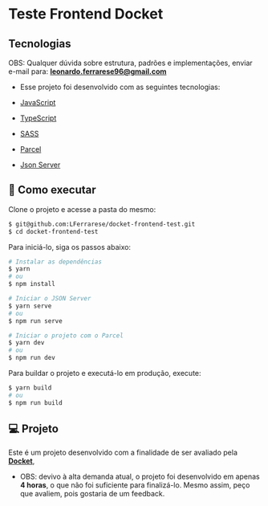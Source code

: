 # Teste Frontend Docket

## Tecnologias

OBS: Qualquer dúvida sobre estrutura, padrões e implementações, enviar e-mail para: **leonardo.ferrarese96@gmail.com**

- Esse projeto foi desenvolvido com as seguintes tecnologias:

- [JavaScript](https://www.javascript.com/)
- [TypeScript](https://www.typescriptlang.org/)
- [SASS](https://sass-lang.com/)
- [Parcel](https://parceljs.org/)
- [Json Server](https://github.com/typicode/json-server)

## 🚀 Como executar

Clone o projeto e acesse a pasta do mesmo:

```bash
$ git@github.com:LFerrarese/docket-frontend-test.git
$ cd docket-frontend-test
```

Para iniciá-lo, siga os passos abaixo:

```bash
# Instalar as dependências
$ yarn
# ou
$ npm install

# Iniciar o JSON Server
$ yarn serve
# ou
$ npm run serve

# Iniciar o projeto com o Parcel
$ yarn dev
# ou
$ npm run dev
```

Para buildar o projeto e executá-lo em produção, execute:

```bash
$ yarn build
# ou
$ npm run build
```

## 💻 Projeto

Este é um projeto desenvolvido com a finalidade de ser avaliado pela **[Docket](https://docket.com.br/)**,

- OBS: devivo à alta demanda atual, o projeto foi desenvolvido em apenas **4 horas**, o que não foi suficiente para finalizá-lo. Mesmo assim, peço que avaliem, pois gostaria de um feedback.
